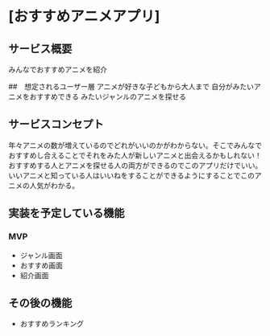 # [おすすめアニメアプリ]

## サービス概要
みんなでおすすめアニメを紹介

##　想定されるユーザー層
アニメが好きな子どもから大人まで
自分がみたいアニメをおすすめできる
みたいジャンルのアニメを探せる

## サービスコンセプト
年々アニメの数が増えているのでどれがいいのかがわからない。そこでみんなでおすすめし合えることでそれをみた人が新しいアニメと出会えるかもしれない！
おすすめする人とアニメを探せる人の両方ができるのでこのアプリだけでいい。
いいアニメと知っている人はいいねをすることができるようにすることでこのアニメの人気がわかる。

## 実装を予定している機能
### MVP
* ジャンル画面
* おすすめ画面
* 紹介画面

## その後の機能
* おすすめランキング